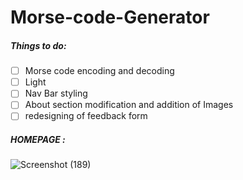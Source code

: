 # Morse-code-Generator



##### Things to do:
- [ ] Morse code encoding and decoding
- [ ] Light
- [ ] Nav Bar styling 
- [ ] About section modification and addition of Images
- [ ] redesigning of feedback form

##### HOMEPAGE :
![Screenshot (189)](https://user-images.githubusercontent.com/97435165/192594353-b7d46019-012e-4ae7-bd39-3d777821ff23.png)
